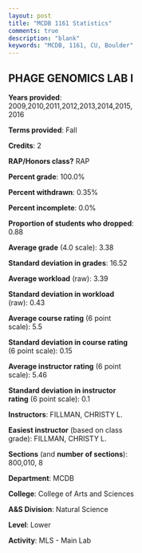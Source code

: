 ```yaml
---
layout: post
title: "MCDB 1161 Statistics"
comments: true
description: "blank"
keywords: "MCDB, 1161, CU, Boulder"
--- 
```

<head>
<script src="https://ajax.googleapis.com/ajax/libs/jquery/2.1.3/jquery.min.js"></script>
<script src="https://dl.dropboxusercontent.com/s/pc42nxpaw1ea4o9/highcharts.js?dl=0"></script>
<!-- <script src="../assets/js/highcharts.js"></script> -->
<style type="text/css">@font-face {
	font-family: "Bebas Neue";
	src: url(https://www.filehosting.org/file/details/544349/BebasNeue%20Regular.otf) format("opentype");
	}
	h1.Bebas { 
		font-family: "Bebas Neue", Verdana, Tahoma;
	}
</style>
</head>
<body>
	<div id="container" style="float: right; width: 45%; height: 88%; margin-left: 2.5%; margin-right: 2.5%;"></div>
	<script language="JavaScript">
		$(document).ready(function() {
		var chart = {type: 'column'};
		var title = {text: 'Grade Distribution'};
		var xAxis = {categories: ['A','B','C','D','F'],crosshair: true};
		var yAxis = {min: 0,title: {text: 'Percentage'}};
		var tooltip = {headerFormat: '<center><b><span style="font-size:20px">{point.key}</span></b></center>',
		               pointFormat: '<td style="padding:0"><b>{point.y:.1f}%</b></td>',
		               footerFormat: '</table>',shared: true,useHTML: true};
		var plotOptions = {column: {pointPadding: 0.0,borderWidth: 0}};  
		var credits = {enabled: false};var series= [{name: 'Percent',data: [58.04,29.46,8.04,2.68,1.79,]}];
		var json = {};
		json.chart = chart;
		json.title = title;
		json.tooltip = tooltip;
		json.xAxis = xAxis;
		json.yAxis = yAxis;  
		json.series = series;
		json.plotOptions = plotOptions;  
		json.credits = credits;
		$('#container').highcharts(json);
	});
	</script>
</body>
			   
## PHAGE GENOMICS LAB I

**Years provided**: 2009,2010,2011,2012,2013,2014,2015,2016

**Terms provided**: Fall

**Credits**: 2

**RAP/Honors class?** RAP

**Percent grade**: 100.0%

**Percent withdrawn**: 0.35%

**Percent incomplete**: 0.0%

**Proportion of students who dropped**: 0.88

**Average grade** (4.0 scale): 3.38

**Standard deviation in grades**: 16.52

**Average workload** (raw): 3.39

**Standard deviation in workload** (raw): 0.43

**Average course rating** (6 point scale): 5.5

**Standard deviation in course rating** (6 point scale): 0.15

**Average instructor rating** (6 point scale): 5.46

**Standard deviation in instructor rating** (6 point scale): 0.1

**Instructors**: FILLMAN, CHRISTY L.

**Easiest instructor** (based on class grade): FILLMAN, CHRISTY L.

**Sections** (and **number of sections**): 800,010, 8

**Department**: MCDB

**College**: College of Arts and Sciences

**A&S Division**: Natural Science

**Level**: Lower

**Activity**: MLS - Main Lab